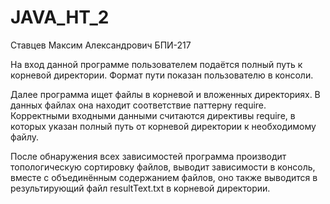 # JAVA_HT_2

Ставцев Максим Александрович БПИ-217


На вход данной программе пользователем подаётся полный путь к корневой директории.
Формат пути показан пользователю в консоли.

Далее программа ищет файлы в корневой и вложенных директориях. В данных файлах она находит соответствие паттерну require. 
Корректными входными данными считаются директивы require, в которых указан полный путь от корневой директории к необходимому файлу.

После обнаружения всех зависимостей программа производит топологическую сортировку файлов, выводит зависимости в консоль, вместе с объединённым
содержанием файлов, оно также выводится в результирующий файл resultText.txt в корневой директории.
